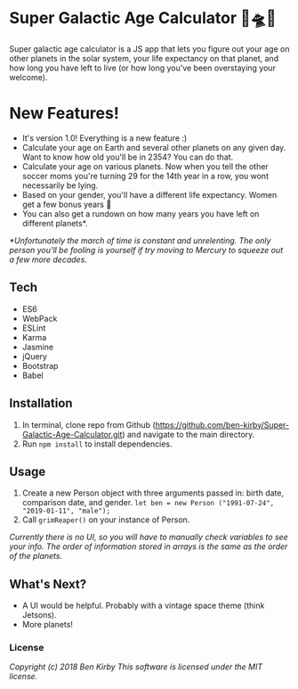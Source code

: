 # Super Galactic Age Calculator 🚀🛸🌌
Super galactic age calculator is a JS app that lets you figure out your age on other planets in the solar system, your life expectancy on that planet, and how long you have left to live (or how long you've been overstaying your welcome).

# New Features!

  - It's version 1.0! Everything is a new feature :)
  - Calculate your age on Earth and several other planets on any given day. Want to know how old you'll be in 2354? You can do that.
  - Calculate your age on various planets. Now when you tell the other soccer moms you're turning 29 for the 14th year in a row, you wont necessarily be lying.
  - Based on your gender, you'll have a different life expectancy. Women get a few bonus years 🎉
  - You can also get a rundown on how many years you have left on different planets*.

   _*Unfortunately the march of time is constant and unrelenting. The only person you'll be fooling is yourself if try moving to Mercury to squeeze out a few more decades._

## Tech

* ES6
* WebPack
* ESLint
* Karma
* Jasmine
* jQuery
* Bootstrap
* Babel

## Installation
1. In terminal, clone repo from Github (https://github.com/ben-kirby/Super-Galactic-Age-Calculator.git) and navigate to the main directory.
2. Run ```npm install``` to install dependencies.

## Usage
1. Create a new Person object with three arguments passed in: birth date, comparison date, and gender.
 ```let ben = new Person ("1991-07-24", "2019-01-11", "male");```
2. Call ```grimReaper()``` on your instance of Person.

_Currently there is no UI, so you will have to manually check variables to see your info. The order of information stored in arrays is the same as the order of the planets._

## What's Next?
- A UI would be helpful. Probably with a vintage space theme (think Jetsons).
- More planets!

### License

*Copyright (c) 2018 Ben Kirby*
*This software is licensed under the MIT license.*
